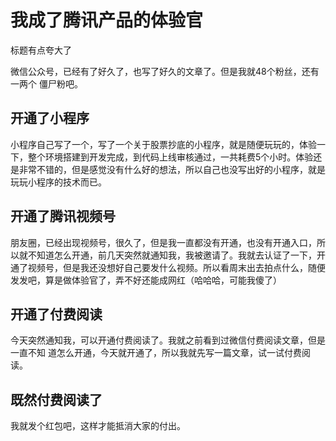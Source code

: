 # 我成了腾讯产品的体验官

标题有点夸大了

微信公众号，已经有了好久了，也写了好久的文章了。但是我就48个粉丝，还有一两个
僵尸粉吧。

## 开通了小程序

小程序自己写了一个，写了一个关于股票抄底的小程序，就是随便玩玩的，体验一下，整个环境搭建到开发完成，到代码上线审核通过，一共耗费5个小时。体验还是非常不错的，但是感觉没有什么好的想法，所以自己也没写出好的小程序，就是玩玩小程序的技术而已。

## 开通了腾讯视频号

朋友圈，已经出现视频号，很久了，但是我一直都没有开通，也没有开通入口，所以就不知道怎么开通，前几天突然就通知我，我被邀请了。我就去认证了一下，开通了视频号，但是我还没想好自己要发什么视频。所以看周末出去拍点什么，随便发发吧，算是做体验官了，弄不好还能成网红（哈哈哈，可能我傻了）


## 开通了付费阅读

今天突然通知我，可以开通付费阅读了。我就之前看到过微信付费阅读文章，但是一直不知
道怎么开通，今天就开通了，所以我就先写一篇文章，试一试付费阅读。

## 既然付费阅读了

我就发个红包吧，这样才能抵消大家的付出。

